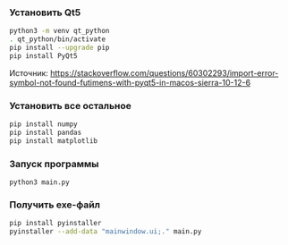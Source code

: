 ### Установить Qt5

```bash
python3 -m venv qt_python
. qt_python/bin/activate
pip install --upgrade pip
pip install PyQt5
```

Источник: https://stackoverflow.com/questions/60302293/import-error-symbol-not-found-futimens-with-pyqt5-in-macos-sierra-10-12-6

### Установить все остальное

```bash
pip install numpy
pip install pandas
pip install matplotlib
```

### Запуск программы

```
python3 main.py
```

### Получить exe-файл

```bash
pip install pyinstaller
pyinstaller --add-data "mainwindow.ui;." main.py
```
